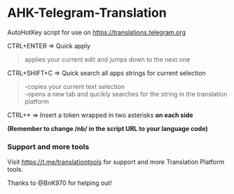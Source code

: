# AHK-Telegram-Translation
AutoHotKey script for use on https://translations.telegram.org

CTRL+ENTER => Quick apply
>applies your current edit and jumps down to the next one

CTRL+SHIFT+C => Quick search all apps strings for current selection  
>-copies your current text selection  
-opens a new tab and qucikly searches for the string in the translation platform

CTRL+* => Insert a token wrapped in two asterisks **on each side**

<b> (Remember to change /nb/ in the script URL to your language code)</b>

### Support and more tools
Visit https://t.me/translationtools for support and more Translation Platform tools.

Thanks to @BnK970 for helping out!
